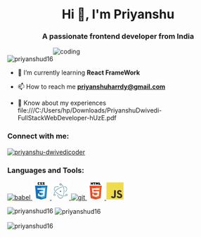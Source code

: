 <h1 align="center">Hi 👋, I'm Priyanshu</h1>
<h3 align="center">A passionate frontend developer from India</h3>
<img align="right" src="https://miro.medium.com/max/1600/0*C-cPP9D2MIyeexAT.gif" alt="coding" width="400px">

<p align="left"> <img src="https://komarev.com/ghpvc/?username=priyanshud16&label=Profile%20views&color=0e75b6&style=flat" alt="priyanshud16" /> </p>

- 🌱 I’m currently learning **React FrameWork**

- 📫 How to reach me **priyanshuharrdy@gmail.com**

- 📄 Know about my experiences file:///C:/Users/hp/Downloads/PriyanshuDwivedi-FullStackWebDeveloper-hUzE.pdf

<h3 align="left">Connect with me:</h3>
<p align="left">
<a href="https://linkedin.com/in/priyanshu-dwivedicoder" target="blank"><img align="center" src="https://raw.githubusercontent.com/rahuldkjain/github-profile-readme-generator/master/src/images/icons/Social/linked-in-alt.svg" alt="priyanshu-dwivedicoder" height="30" width="40" /></a>
</p>

<h3 align="left">Languages and Tools:</h3>
<p align="left"> <a href="https://babeljs.io/" target="_blank" rel="noreferrer"> <img src="https://www.vectorlogo.zone/logos/babeljs/babeljs-icon.svg" alt="babel" width="40" height="40"/> </a> <a href="https://www.w3schools.com/css/" target="_blank" rel="noreferrer"> <img src="https://raw.githubusercontent.com/devicons/devicon/master/icons/css3/css3-original-wordmark.svg" alt="css3" width="40" height="40"/> </a> <a href="https://www.electronjs.org" target="_blank" rel="noreferrer"> <img src="https://raw.githubusercontent.com/devicons/devicon/master/icons/electron/electron-original.svg" alt="electron" width="40" height="40"/> </a> <a href="https://git-scm.com/" target="_blank" rel="noreferrer"> <img src="https://www.vectorlogo.zone/logos/git-scm/git-scm-icon.svg" alt="git" width="40" height="40"/> </a> <a href="https://www.w3.org/html/" target="_blank" rel="noreferrer"> <img src="https://raw.githubusercontent.com/devicons/devicon/master/icons/html5/html5-original-wordmark.svg" alt="html5" width="40" height="40"/> </a> <a href="https://developer.mozilla.org/en-US/docs/Web/JavaScript" target="_blank" rel="noreferrer"> <img src="https://raw.githubusercontent.com/devicons/devicon/master/icons/javascript/javascript-original.svg" alt="javascript" width="40" height="40"/> </a> </p>

<p><img align="left" src="https://github-readme-stats.vercel.app/api/top-langs?username=priyanshud16&show_icons=true&locale=en&layout=compact" alt="priyanshud16" /></p>

<p>&nbsp;<img align="center" src="https://github-readme-stats.vercel.app/api?username=priyanshud16&show_icons=true&locale=en" alt="priyanshud16" /></p>

<p><img align="center" src="https://github-readme-streak-stats.herokuapp.com/?user=priyanshud16&" alt="priyanshud16" /></p>
